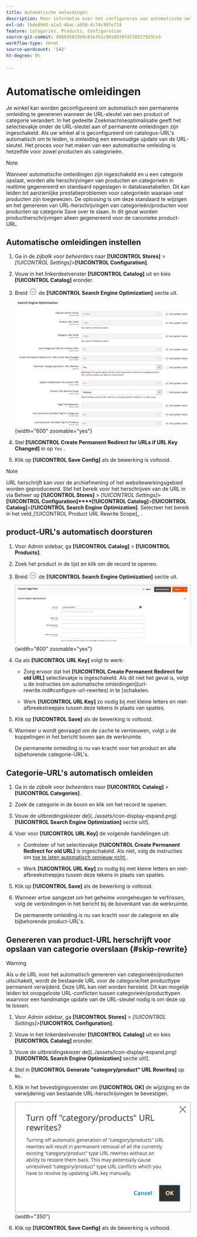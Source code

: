 ```yaml
---
title: Automatische omleidingen
description: Meer informatie over het configureren van automatische omleidingen die worden gegenereerd wanneer de URL-sleutel van een product of categorie wordt gewijzigd in uw Commerce-winkel.
exl-id: fbde09d3-a1a3-4bac-a850-4c74c99fe714
feature: Categories, Products, Configuration
source-git-commit: d088d5833b9c61e7b1c90a0839fdf38527929ce5
workflow-type: tm+mt
source-wordcount: '542'
ht-degree: 0%

---
```


# Automatische omleidingen

Je winkel kan worden geconfigureerd om automatisch een permanente omleiding te genereren wanneer de URL-sleutel van een product of categorie verandert. In het gedeelte Zoekmachineoptimalisatie geeft het selectievakje onder de URL-sleutel aan of permanente omleidingen zijn ingeschakeld. Als uw winkel al is geconfigureerd om catalogus-URL&#39;s automatisch om te leiden, is omleiding een eenvoudige update van de URL-sleutel. Het proces voor het maken van een automatische omleiding is hetzelfde voor zowel producten als categorieën.

>[!NOTE]
>
>Wanneer automatische omleidingen zijn ingeschakeld en u een categorie opslaat, worden alle herschrijvingen van producten en categorieën in realtime gegenereerd en standaard opgeslagen in databasetabellen. Dit kan leiden tot aanzienlijke prestatieproblemen voor categorieën waaraan veel producten zijn toegewezen. De oplossing is om deze standaard te wijzigen en het genereren van URL-herschrijvingen van categorieën/producten voor producten op categorie Save over te slaan. In dit geval worden productherschrijvingen alleen gegenereerd voor de canonieke product-URL.

## Automatische omleidingen instellen

1. Ga in de _zijbalk voor beheerders_ naar **[!UICONTROL Stores]** > _[!UICONTROL Settings]_>**[!UICONTROL Configuration]**.

1. Vouw in het linkerdeelvenster **[!UICONTROL Catalog]** uit en kies **[!UICONTROL Catalog]** eronder.

1. Breid ![ selecteur van de Uitbreiding ](../assets/icon-display-expand.png) de **[!UICONTROL Search Engine Optimization]** sectie uit.

   ![ configuratie van de Catalogus - de optimalisering van de onderzoeksmotor ](../configuration-reference/catalog/assets/catalog-search-engine-optimization.png){width="600" zoomable="yes"}

1. Stel **[!UICONTROL Create Permanent Redirect for URLs if URL Key Changed]** in op `Yes` .

1. Klik op **[!UICONTROL Save Config]** als de bewerking is voltooid.


>[!NOTE]
>
> URL herschrijft kan voor de archiefmening of het websitewerkingsgebied worden geproduceerd. Stel het bereik voor het herschrijven van de URL in via Beheer op **[!UICONTROL Stores]** > _[!UICONTROL Settings]_>**[!UICONTROL Configuration]****[!UICONTROL Catalog]**>**[!UICONTROL Catalog]**>**[!UICONTROL Search Engine Optimization]**. Selecteer het bereik in het veld_[!UICONTROL Product URL Rewrite Scope]_ .

## product-URL&#39;s automatisch doorsturen

1. Voor _Admin_ sidebar, ga **[!UICONTROL Catalog]** > **[!UICONTROL Products]**.

1. Zoek het product in de lijst en klik om de record te openen.

1. Breid ![ selecteur van de Uitbreiding ](../assets/icon-display-expand.png) de **[!UICONTROL Search Engine Optimization]** sectie uit.

   ![Productzoekmachineoptimalisatie - permanente redirect](./assets/product-search-engine-optimization-create-permanent-redirect.png){width="600" zoomable="yes"}

1. Ga als **[!UICONTROL URL Key]** volgt te werk:

   - Zorg ervoor dat het **[!UICONTROL Create Permanent Redirect for old URL]** selectievakje is ingeschakeld. Als dit niet het geval is, volgt u de instructies om automatische omleidingen](url-rewrite.md#configure-url-rewrites) in te [schakelen.

   - Werk **[!UICONTROL URL Key]** zo nodig bij met kleine letters en niet-afbreekstreepjes tussen deze tekens in plaats van spaties.

1. Klik op **[!UICONTROL Save]** als de bewerking is voltooid.

1. Wanneer u wordt gevraagd om de cache te vernieuwen, volgt u de koppelingen in het bericht boven aan de werkruimte.

   De permanente omleiding is nu van kracht voor het product en alle bijbehorende categorie-URL&#39;s.

## Categorie-URL&#39;s automatisch omleiden

1. Ga in de _zijbalk voor beheerders_ naar **[!UICONTROL Catalog]** > **[!UICONTROL Categories]**.

1. Zoek de categorie in de boom en klik om het record te openen.

1. Vouw de uitbreidingskiezer de](../assets/icon-display-expand.png) **[!UICONTROL Search Engine Optimization]** sectie uit![.

1. Voer voor **[!UICONTROL URL Key]** de volgende handelingen uit:

   - Controleer of het selectievakje **[!UICONTROL Create Permanent Redirect for old URL]** is ingeschakeld. Als niet, volg de instructies om [ toe te laten automatisch opnieuw richt ](url-rewrite.md#configure-url-rewrites).

   - Werk **[!UICONTROL URL Key]** zo nodig bij met kleine letters en niet-afbreekstreepjes tussen deze tekens in plaats van spaties.

1. Klik op **[!UICONTROL Save]** als de bewerking is voltooid.

1. Wanneer ertoe aangezet om het geheime voorgeheugen te verfrissen, volg de verbindingen in het bericht bij de bovenkant van de werkruimte.

   De permanente omleiding is nu van kracht voor de categorie en alle bijbehorende product-URL&#39;s.

## Genereren van product-URL herschrijft voor opslaan van categorie overslaan {#skip-rewrite}

>[!WARNING]
>
>Als u de URL voor het automatisch genereren van categorieën/producten uitschakelt, wordt de bestaande URL voor de categorie/het producttype permanent verwijderd. Deze URL kan niet worden hersteld. Dit kan mogelijk leiden tot onopgeloste URL-conflicten tussen categorieën/producttypen waarvoor een handmatige update van de URL-sleutel nodig is om deze op te lossen.

1. Voor _Admin_ sidebar, ga **[!UICONTROL Stores]** > _[!UICONTROL Settings]_>**[!UICONTROL Configuration]**.

1. Vouw in het linkerdeelvenster **[!UICONTROL Catalog]** uit en kies **[!UICONTROL Catalog]** eronder.

1. Vouw de uitbreidingskiezer de](../assets/icon-display-expand.png) **[!UICONTROL Search Engine Optimization]** sectie uit![.

1. Stel in **[!UICONTROL Generate "category/product" URL Rewrites]** op `No`.

1. Klik in het bevestigingsvenster om **[!UICONTROL OK]** de wijziging en de verwijdering van bestaande URL-herschrijvingen te bevestigen.

   ![ Draai van categorie/productURL herschrijft - bevestigt ](./assets/seo-rewrite-off.png){width="350"}

1. Klik op **[!UICONTROL Save Config]** als de bewerking is voltooid.
